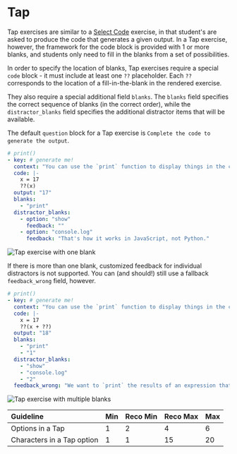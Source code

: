 # Tap

Tap exercises are similar to a [Select Code](/mobile/exercises/select-code.md)
exercise, in that student's are asked to produce the code that generates a given
output. In a Tap exercise, however, the framework for the code block is provided
with 1 or more blanks, and students only need to fill in the blanks from a set
of possibilities.

In order to specify the location of blanks, Tap exercises require a special
`code` block - it must include at least one `??` placeholder. Each `??`
corresponds to the location of a fill-in-the-blank in the rendered exercise.

They also require a special additional field `blanks`. The `blanks` field
specifies the correct sequence of blanks (in the correct order), while the
`distractor_blanks` field specifies the additional distractor items that will be
available.

The default `question` block for a Tap exercise is `Complete the code to
generate the output`.

```yaml
# print()
- key: # generate me!
  context: "You can use the `print` function to display things in the console."
  code: |-
    x = 17
    ??(x)
  output: "17"
  blanks:
    - "print"
  distractor_blanks:
    - option: "show"
      feedback: ""
    - option: "console.log"
      feedback: "That's how it works in JavaScript, not Python."
```

![Tap exercise with one blank](/images/mobile/tap-one-blank-small.png)

If there is more than one blank, customized feedback for individual distractors
is not supported. You can (and should!) still use a fallback `feedback_wrong`
field, however.

```yaml
# print()
- key: # generate me!
  context: "You can use the `print` function to display things in the console."
  code: |-
    x = 17
    ??(x + ??)
  output: "18"
  blanks:
    - "print"
    - "1"
  distractor_blanks:
    - "show"
    - "console.log"
    - "2"
  feedback_wrong: "We want to `print` the results of an expression that adds up to `18`."
```

![Tap exercise with multiple blanks](/images/mobile/tap-multi-blank-small.png)

| Guideline                  | Min | Reco Min | Reco Max | Max |
| :--------                  | :-- | :------- | :------- | :-- |
| Options in a Tap           |   1 |        2 |        4 |   6 |
| Characters in a Tap option |   1 |        1 |       15 |  20 |
